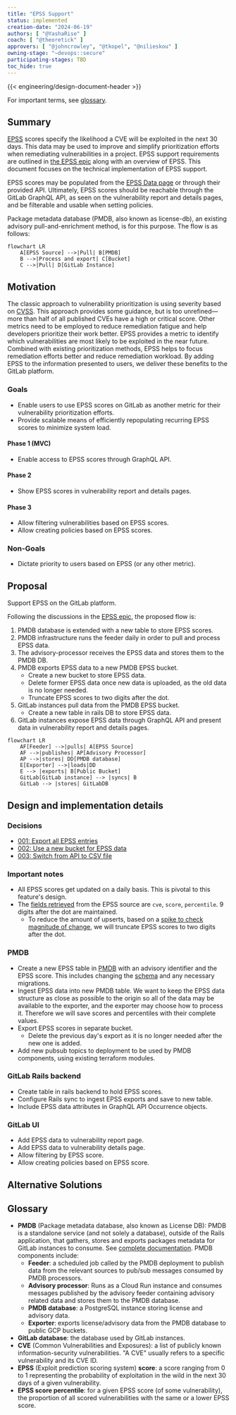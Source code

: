 ```yaml
---
title: "EPSS Support"
status: implemented
creation-date: "2024-06-19"
authors: [ "@YashaRise" ]
coach: [ "@theoretick" ]
approvers: [ "@johncrowley", "@tkopel", "@nilieskou" ]
owning-stage: "~devops::secure"
participating-stages: TBD
toc_hide: true
---
```


<!--
Before you start:

- Copy this file to a sub-directory and call it `index.md` for it to appear in
  the blueprint directory.
- Remove comment blocks for sections you've filled in.
  When your blueprint ready for review, all of these comment blocks should be
  removed.

To get started with a blueprint you can use this template to inform you about
what you may want to document in it at the beginning. This content will change
/ evolve as you move forward with the proposal.  You are not constrained by the
content in this template. If you have a good idea about what should be in your
blueprint, you can ignore the template, but if you don't know yet what should
be in it, this template might be handy.

- **Fill out this file as best you can.** At minimum, you should fill in the
  "Summary", and "Motivation" sections.  These can be brief and may be a copy
  of issue or epic descriptions if the initiative is already on Product's
  roadmap.
- **Create a MR for this blueprint.** Assign it to an Architecture Evolution
  Coach (i.e. a Principal+ engineer).
- **Merge early and iterate.** Avoid getting hung up on specific details and
  instead aim to get the goals of the blueprint clarified and merged quickly.
  The best way to do this is to just start with the high-level sections and fill
  out details incrementally in subsequent MRs.

Just because a blueprint is merged does not mean it is complete or approved.
Any blueprint is a working document and subject to change at any time.

When editing blueprints, aim for tightly-scoped, single-topic MRs to keep
discussions focused. If you disagree with what is already in a document, open a
new MR with suggested changes.

If there are new details that belong in the blueprint, edit the blueprint. Once
a feature has become "implemented", major changes should get new blueprints.

The canonical place for the latest set of instructions (and the likely source
of this file) is [here](https://gitlab.com/gitlab-org/gitlab/-/blob/master/doc/architecture/blueprints/_template.md).

Blueprint statuses you can use:

- "proposed"
- "accepted"
- "ongoing"
- "implemented"
- "postponed"
- "rejected"

-->

<!--
This is the title of your blueprint. Keep it short, simple, and descriptive. A
good title can help communicate what the blueprint is and should be considered
as part of any review.
-->

<!--
For long pages, consider creating a table of contents.
The `[_TOC_]` function is not supported on docs.gitlab.com.
-->
{{< engineering/design-document-header >}}

For important terms, see [glossary](#glossary).

## Summary

[EPSS](https://www.first.org/epss/faq) scores specify the likelihood a CVE will be exploited in the next 30 days. This data may be used to improve and simplify prioritization efforts when remediating vulnerabilities in a project. EPSS support requirements are outlined in [the EPSS epic](https://gitlab.com/groups/gitlab-org/-/epics/11544) along with an overview of EPSS. This document focuses on the technical implementation of EPSS support.

EPSS scores may be populated from the [EPSS Data page](https://www.first.org/epss/data_stats) or through their provided API. Ultimately, EPSS scores should be reachable through the GitLab GraphQL API, as seen on the vulnerability report and details pages, and be filterable and usable when setting policies.

Package metadata database (PMDB, also known as license-db), an existing advisory pull-and-enrichment method, is for this purpose. The flow is as follows:

```mermaid
flowchart LR
    A[EPSS Source] -->|Pull| B[PMDB]
    B -->|Process and export| C[Bucket]
    C -->|Pull| D[GitLab Instance]
```

<!--
This section is very important, because very often it is the only section that
will be read by team members. We sometimes call it an "Executive summary",
because executives usually don't have time to read entire document like this.
Focus on writing this section in a way that anyone can understand what it says,
the audience here is everyone: executives, product managers, engineers, wider
community members.

A good summary is probably at least a paragraph in length.
-->

## Motivation

The classic approach to vulnerability prioritization is using severity based on [CVSS](https://www.first.org/cvss/). This approach provides some guidance, but is too unrefined—more than half of all published CVEs have a high or critical score. Other metrics need to be employed to reduce remediation fatigue and help developers prioritize their work better. EPSS provides a metric to identify which vulnerabilities are most likely to be exploited in the near future. Combined with existing prioritization methods, EPSS helps to focus remediation efforts better and reduce remediation workload. By adding EPSS to the information presented to users, we deliver these benefits to the GitLab platform.

<!--
This section is for explicitly listing the motivation, goals and non-goals of
this blueprint. Describe why the change is important, all the opportunities,
and the benefits to users.

The motivation section can optionally provide links to issues that demonstrate
interest in a blueprint within the wider GitLab community. Links to
documentation for competing products and services is also encouraged in cases
where they demonstrate clear gaps in the functionality GitLab provides.

For concrete proposals we recommend laying out goals and non-goals explicitly,
but this section may be framed in terms of problem statements, challenges, or
opportunities. The latter may be a more suitable framework in cases where the
problem is not well-defined or design details not yet established.
-->

### Goals

- Enable users to use EPSS scores on GitLab as another metric for their vulnerability prioritization efforts.
- Provide scalable means of efficiently repopulating recurring EPSS scores to minimize system load.

#### Phase 1 (MVC)

- Enable access to EPSS scores through GraphQL API.

#### Phase 2

- Show EPSS scores in vulnerability report and details pages.

#### Phase 3

- Allow filtering vulnerabilities based on EPSS scores.
- Allow creating policies based on EPSS scores.

<!--
List the specific goals / opportunities of the blueprint.

- What is it trying to achieve?
- How will we know that this has succeeded?
- What are other less tangible opportunities here?
-->

### Non-Goals

- Dictate priority to users based on EPSS (or any other metric).

<!--
Listing non-goals helps to focus discussion and make progress. This section is
optional.

- What is out of scope for this blueprint?
-->

## Proposal

Support EPSS on the GitLab platform.

Following the discussions in the [EPSS epic](https://gitlab.com/groups/gitlab-org/-/epics/11544), the proposed flow is:

1. PMDB database is extended with a new table to store EPSS scores.
1. PMDB infrastructure runs the feeder daily in order to pull and process EPSS data.
1. The advisory-processor receives the EPSS data and stores them to the PMDB DB.
1. PMDB exports EPSS data to a new PMDB EPSS bucket.
    - Create a new bucket to store EPSS data.
    - Delete former EPSS data once new data is uploaded, as the old data is no longer needed.
    - Truncate EPSS scores to two digits after the dot.
1. GitLab instances pull data from the PMDB EPSS bucket.
    - Create a new table in rails DB to store EPSS data.
1. GitLab instances expose EPSS data through GraphQL API and present data in vulnerability report and details pages.

```mermaid
flowchart LR
    AF[Feeder] -->|pulls| A[EPSS Source]
    AF -->|publishes| AP[Advisory Processor]
    AP -->|stores| DD[PMDB database]
    E[Exporter] -->|loads|DD
    E --> |exports| B[Public Bucket]
    GitLab[GitLab instance] --> |syncs| B
    GitLab --> |stores| GitLabDB
```

<!--
This is where we get down to the specifics of what the proposal actually is,
but keep it simple!  This should have enough detail that reviewers can
understand exactly what you're proposing, but should not include things like
API designs or implementation. The "Design Details" section below is for the
real nitty-gritty.

You might want to consider including the pros and cons of the proposed solution so that they can be
compared with the pros and cons of alternatives.
-->

## Design and implementation details

### Decisions

- [001: Export all EPSS entries](decisions/001_export_all_epss.md)
- [002: Use a new bucket for EPSS data](decisions/002_use_new_bucket.md)
- [003: Switch from API to CSV file](decisions/003_switch_from_api_to_csv_file.md)

### Important notes

- All EPSS scores get updated on a daily basis. This is pivotal to this feature's design.
- The [fields retrieved](https://www.first.org/epss/data_stats) from the EPSS source are `cve`, `score`, `percentile`. 9 digits after the dot are maintained.
  - To reduce the amount of upserts, based on a [spike to check magnitude of change](https://gitlab.com/gitlab-org/gitlab/-/issues/468286), we will truncate EPSS scores to two digits after the dot.

### PMDB

- Create a new EPSS table in [PMDB](https://gitlab.com/gitlab-org/security-products/license-db) with an advisory identifier and the EPSS score. This includes changing the [schema](https://gitlab.com/gitlab-org/security-products/license-db/schema) and any necessary migrations.
- Ingest EPSS data into new PMDB table. We want to keep the EPSS data structure as close as possible to the origin so all of the data may be available to the exporter, and the exporter may choose how to process it. Therefore we will save scores and percentiles with their complete values.
- Export EPSS scores in separate bucket.
  - Delete the previous day's export as it is no longer needed after the new one is added.
- Add new pubsub topics to deployment to be used by PMDB components, using existing terraform modules.

### GitLab Rails backend

- Create table in rails backend to hold EPSS scores.
- Configure Rails sync to ingest EPSS exports and save to new table.
- Include EPSS data attributes in GraphQL API Occurrence objects.

### GitLab UI

- Add EPSS data to vulnerability report page.
- Add EPSS data to vulnerability details page.
- Allow filtering by EPSS score.
- Allow creating policies based on EPSS score.

<!--
This section should contain enough information that the specifics of your
change are understandable. This may include API specs (though not always
required) or even code snippets. If there's any ambiguity about HOW your
proposal will be implemented, this is the place to discuss them.

If you are not sure how many implementation details you should include in the
blueprint, the rule of thumb here is to provide enough context for people to
understand the proposal. As you move forward with the implementation, you may
need to add more implementation details to the blueprint, as those may become
an important context for important technical decisions made along the way. A
blueprint is also a register of such technical decisions. If a technical
decision requires additional context before it can be made, you probably should
document this context in a blueprint. If it is a small technical decision that
can be made in a merge request by an author and a maintainer, you probably do
not need to document it here. The impact a technical decision will have is
another helpful information - if a technical decision is very impactful,
documenting it, along with associated implementation details, is advisable.

If it's helpful to include workflow diagrams or any other related images.
Diagrams authored in GitLab flavored markdown are preferred. In cases where
that is not feasible, images should be placed under `images/` in the same
directory as the `index.md` for the proposal.
-->

## Alternative Solutions

<!--
It might be a good idea to include a list of alternative solutions or paths considered, although it is not required. Include pros and cons for
each alternative solution/path.

"Do nothing" and its pros and cons could be included in the list too.
-->

## Glossary

- **PMDB** (Package metadata database, also known as License DB): PMDB is a standalone service (and not solely a database), outside of the Rails application, that gathers, stores and exports packages metadata for GitLab instances to consume. See [complete documentation](https://gitlab.com/gitlab-org/security-products/license-db/deployment/-/blob/main/docs/DESIGN.md?ref_type=heads). PMDB components include:
  - **Feeder**: a scheduled job called by the PMDB deployment to publish data from the relevant sources to pub/sub messages consumed by PMDB processors.
  - **Advisory processor**: Runs as a Cloud Run instance and consumes messages published by the advisory feeder containing advisory related data and stores them to the PMDB database.
  - **PMDB database**: a PostgreSQL instance storing license and advisory data.
  - **Exporter**: exports license/advisory data from the PMDB database to public GCP buckets.
- **GitLab database**: the database used by GitLab instances.
- **CVE** (Common Vulnerabilities and Exposures): a list of publicly known information-security vulnerabilities. "A CVE" usually refers to a specific vulnerability and its CVE ID.
- **EPSS** (Exploit prediction scoring system) **score**: a score ranging from 0 to 1 representing the probability of exploitation in the wild in the next 30 days of a given vulnerability.
- **EPSS score percentile**: for a given EPSS score (of some vulnerability), the proportion of all scored vulnerabilities with the same or a lower EPSS score.
